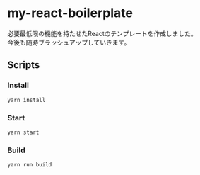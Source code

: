 # my-react-boilerplate
必要最低限の機能を持たせたReactのテンプレートを作成しました。<br>
今後も随時ブラッシュアップしていきます。
## Scripts
### Install
```
yarn install
```
### Start

```
yarn start
```

### Build
```
yarn run build
```
